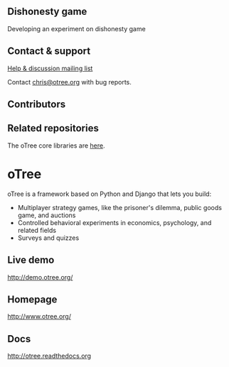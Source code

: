 ## Dishonesty game
Developing an experiment on dishonesty game

## Contact & support

[Help & discussion mailing list](https://groups.google.com/forum/#!forum/otree)

Contact chris@otree.org with bug reports.

## Contributors

## Related repositories

The oTree core libraries are [here](https://github.com/oTree-org/otree-core).

# oTree

oTree is a framework based on Python and Django that lets you build:

- Multiplayer strategy games, like the prisoner's dilemma, public goods game, and auctions
- Controlled behavioral experiments in economics, psychology, and related fields
- Surveys and quizzes

## Live demo
http://demo.otree.org/

## Homepage
http://www.otree.org/

## Docs

http://otree.readthedocs.org
